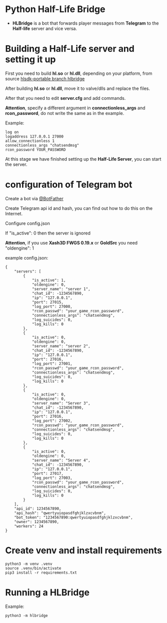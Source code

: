 # Python Half-Life Bridge

* **HLBridge** is a bot that forwards player messages from **Telegram** to the **Half-life** server and vice versa.

# Building a Half-Life server and setting it up

First you need to build **hl.so** or **hl.dll**, depending on your platform, from source [hlsdk-portable branch hlbridge](https://github.com/Elinsrc/hlsdk-portable/tree/hlbridge/)

After building **hl.so** or **hl.dll**, move it to valve/dlls and replace the files.

After that you need to edit **server.cfg** and add commands.

**Attention**, specify a different argument in **connectionless_args** and **rcon_password**, do not write the same as in the example.

Example:
```
log on
logaddress 127.0.0.1 27000
allow_connectionless 1
connectionless_args "chatsendmsg"
rcon_password YOUR_PASSWORD
```

At this stage we have finished setting up the **Half-Life Server**, you can start the server.

# configuration of Telegram bot

Create a bot via [@BotFather](https://t.me/botfather)

Create Telegram api id and hash, you can find out how to do this on the Internet.

Configure config.json

If "is_active": 0 then the server is ignored

**Attention**, if you use **Xash3D FWGS 0.19.x** or **GoldSrc** you need "oldengine": 1

example config.json:
```
{
    "servers": [
        {
            "is_active": 1,
            "oldengine": 0,
            "server_name": "server 1",
            "chat_id": -1234567890,
            "ip": "127.0.0.1",
            "port": 27015,
            "log_port": 27000,
            "rcon_passwd": "your_game_rcon_password",
            "connectionless_args": "chatsendmsg",
            "log_suicides": 0,
            "log_kills": 0
        },
        {
            "is_active": 0,
            "oldengine": 0,
            "server_name": "server 2",
            "chat_id": -1234567890,
            "ip": "127.0.0.1",
            "port": 27016,
            "log_port": 27001,
            "rcon_passwd": "your_game_rcon_password",
            "connectionless_args": "chatsendmsg",
            "log_suicides": 0,
            "log_kills": 0
        },
        {
            "is_active": 0,
            "oldengine": 0,
            "server_name": "Server 3",
            "chat_id": -1234567890,
            "ip": "127.0.0.1",
            "port": 27016,
            "log_port": 27002,
            "rcon_passwd": "your_game_rcon_password",
            "connectionless_args": "chatsendmsg",
            "log_suicides": 0,
            "log_kills": 0
        },
        {
            "is_active": 0,
            "oldengine": 0,
            "server_name": "Server 4",
            "chat_id": -1234567890,
            "ip": "127.0.0.1",
            "port": 27017,
            "log_port": 27003,
            "rcon_passwd": "your_game_rcon_password",
            "connectionless_args": "chatsendmsg",
            "log_suicides": 0,
            "log_kills": 0
        }
    ],
    "api_id": 1234567890,
    "api_hash": "qwertyuiopasdfghjklzxcvbnm",
    "bot_token": "1234567890:qwertyuiopasdfghjklzxcvbnm",
    "owner": 1234567890,
    "workers": 24
}

```


# Create venv and install requirements

```
python3 -m venv .venv
source .venv/bin/activate
pip3 install -r requirements.txt
```

# Running a HLBridge

Example:
```
python3 -m hlbridge
```
